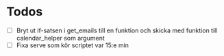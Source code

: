 # Todos

- [ ] Bryt ut if-satsen i get_emails till en funktion och skicka med funktion till calendar_helper som argument
- [ ] Fixa serve som kör scriptet var 15:e min